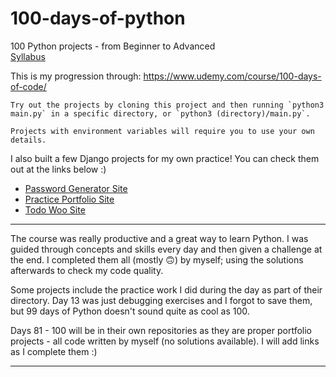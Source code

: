 # 100-days-of-python

100 Python projects - from Beginner to Advanced <br>
[Syllabus](Syllabus.pdf)

This is my progression through: https://www.udemy.com/course/100-days-of-code/

```
Try out the projects by cloning this project and then running `python3 main.py` in a specific directory, or `python3 (directory)/main.py`.

Projects with environment variables will require you to use your own details.
```

I also built a few Django projects for my own practice! You can check them out at the links below :)<br>
- [Password Generator Site](https://github.com/jai-jk/django-password-generator)<br>
- [Practice Portfolio Site](https://github.com/jai-jk/django-practice-portfolio)<br>
- [Todo Woo Site](https://github.com/jai-jk/django-todo-woo)

---

The course was really productive and a great way to learn Python. I was guided through concepts and skills every day and then given a challenge at the end. I completed them all (mostly 🙃) by myself; using the solutions afterwards to check my code quality.

Some projects include the practice work I did during the day as part of their directory. Day 13 was just debugging exercises and I forgot to save them, but 99 days of Python doesn't sound quite as cool as 100.

Days 81 - 100 will be in their own repositories as they are proper portfolio projects - all code written by myself (no solutions available). I will add links as I complete them :)

___

